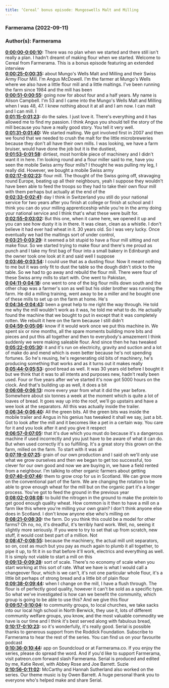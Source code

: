 ```yaml
---
title: ‘Cereal’ bonus episode: Mungoswells Malt and Milling
---
```

### Farmerama  (2022-09-11)  
### Author(s): Farmerama  

**[0:00:00-0:00:10](https://soundcloud.com/farmerama-radio/cereal-bonus-episode-mungoswells-malt-and-milling#t=0:00:00):**  There was no plan when we started and there still isn't really a plan. I hadn't dreamt  of making flour when we started.  Welcome to Cereal from Farmerama. This is a bonus episode featuring an extended interview  
**[0:00:25-0:00:35](https://soundcloud.com/farmerama-radio/cereal-bonus-episode-mungoswells-malt-and-milling#t=0:00:25):**  about Mungo's Wells Malt and Milling and their Swiss Army Flour Mill.  I'm Angus McDowell. I'm the farmer at Mungo's Wells where we also have a little flour mill  and a little maltings. I've been running the farm since 1984 and the mill has been  
**[0:00:51-0:00:55](https://soundcloud.com/farmerama-radio/cereal-bonus-episode-mungoswells-malt-and-milling#t=0:00:51):**  going now for about four and a half years.  My name is Alison Campbell. I'm 53 and I came into the Mungo's Wells Malt and Milling when  I was 48, 47. I knew nothing about it at all and I am now. I can malt and I can mill. I  
**[0:01:15-0:01:23](https://soundcloud.com/farmerama-radio/cereal-bonus-episode-mungoswells-malt-and-milling#t=0:01:15):**  do the sales. I just love it. There's everything and it has allowed me to find my passion.  I think Angus you should tell the story of the mill because you have a really good story.  You tell it very well.  
**[0:01:31-0:01:40](https://soundcloud.com/farmerama-radio/cereal-bonus-episode-mungoswells-malt-and-milling#t=0:01:31):**  We started malting. We got involved first in 2007 and then we found that we needed to  crush the malt for the little microbreweries because they don't all have their own mills.  I was looking, we have a farm bruiser, would have done the job but it is the dustiest,  
**[0:01:53-0:01:58](https://soundcloud.com/farmerama-radio/cereal-bonus-episode-mungoswells-malt-and-milling#t=0:01:53):**  dirtiest, most horrible piece of machinery and I didn't want it in here. I'm looking  round and a flour miller said to me, have you seen the mobile Swiss army flour mills?  I thought he was pulling my leg, I really did. However, we bought a mobile Swiss army  
**[0:02:17-0:02:23](https://soundcloud.com/farmerama-radio/cereal-bonus-episode-mungoswells-malt-and-milling#t=0:02:17):**  flour mill. The thought of the Swiss going off, stravaging round Europe, beating up  all their neighbours, yeah I suppose they wouldn't have been able to feed the troops  so they had to take their own flour mill with them perhaps but actually at the end of the  
**[0:02:33-0:02:41](https://soundcloud.com/farmerama-radio/cereal-bonus-episode-mungoswells-malt-and-milling#t=0:02:33):**  day I think in Switzerland you still do your national service for two years after you finish  at college or finish at school and I think you can do your milling apprenticeship while  you're in the army doing your national service and I think that's what these were built for.  
**[0:02:55-0:03:02](https://soundcloud.com/farmerama-radio/cereal-bonus-episode-mungoswells-malt-and-milling#t=0:02:55):**  But this one, when it came here, we opened it up and you can see how dusty it is in there.  It was clean, clean as a whistle. I don't believe it had ever had wheat in it. 30 years  old. So I was very lucky. Once eventually we had the maltings sort of under control,  
**[0:03:21-0:03:29](https://soundcloud.com/farmerama-radio/cereal-bonus-episode-mungoswells-malt-and-milling#t=0:03:21):**  it seemed a bit stupid to have a flour mill sitting and not make flour. So we started  trying to make flour and there's me proud as punch and I take my first bag of flour  into a small bakery in Edinburgh and the owner took one look at it and said well I suppose  
**[0:03:46-0:03:54](https://soundcloud.com/farmerama-radio/cereal-bonus-episode-mungoswells-malt-and-milling#t=0:03:46):**  I could use that as a dusting flour. Now it meant nothing to me but it was only fit to  dust the table so the dough didn't stick to the table. So we had to go away and rebuild  the flour mill. There were four of these Swiss army mills to start with. One went to Pakistan,  
**[0:04:11-0:04:18](https://soundcloud.com/farmerama-radio/cereal-bonus-episode-mungoswells-malt-and-milling#t=0:04:11):**  one went to one of the big flour mills down south and the other chap was a farmer's son  as well but his older brother was running the farm. He did a milling training, went  away to be a miller and he bought one of these mills to set up on the farm at home. He's  
**[0:04:34-0:04:43](https://soundcloud.com/farmerama-radio/cereal-bonus-episode-mungoswells-malt-and-milling#t=0:04:34):**  been a great help to me right the way through. He told me why the mill wouldn't work as  it was, he told me what to do. He actually found the machine that we bought to put in  except that it was completely rotten. We rebuilt it here on the farm because I still didn't  
**[0:04:59-0:05:06](https://soundcloud.com/farmerama-radio/cereal-bonus-episode-mungoswells-malt-and-milling#t=0:04:59):**  know if it would work once we put this machine in. We spent six or nine months, all the spare  moments building more bits and pieces and put this all together and then to everybody's  amazement I think suddenly we were making saleable flour. And since then he has tweaked  
**[0:05:22-0:05:30](https://soundcloud.com/farmerama-radio/cereal-bonus-episode-mungoswells-malt-and-milling#t=0:05:22):**  it and it's run on electricity, gravity and suction and a lot of make do and mend which  is even better because he's not spending fortunes. So he's reusing, he's regenerating  old bits of machinery, he's producing something that works and as it turns out it makes really  
**[0:05:44-0:05:53](https://soundcloud.com/farmerama-radio/cereal-bonus-episode-mungoswells-malt-and-milling#t=0:05:44):**  good bread as well. It was 30 years old before I bought it but we think that it was to all  intents and purposes new, hadn't really been used. Four or five years after we've started  it's now got 5000 hours on the clock. And that's building up as well, it does a bit  
**[0:06:08-0:06:13](https://soundcloud.com/farmerama-radio/cereal-bonus-episode-mungoswells-malt-and-milling#t=0:06:08):**  more every year from what it did the year before. Somewhere about six tonnes a week  at the moment which is quite a lot of loaves of bread. It goes way up into the roof, we'll  go upstairs and have a wee look at the separators. All this was actually inside the trailer.  
**[0:06:34-0:06:40](https://soundcloud.com/farmerama-radio/cereal-bonus-episode-mungoswells-malt-and-milling#t=0:06:34):**  All the green bits. All the green bits was inside the mobile trailer and Angus in his  genius has tweaked it shall we say, just a bit. Got to look after the mill and it becomes  like a pet in a certain way. You care for it and you look after it and you give it respect  
**[0:06:57-0:07:05](https://soundcloud.com/farmerama-radio/cereal-bonus-episode-mungoswells-malt-and-milling#t=0:06:57):**  that it's due which you must do because it's a dangerous machine if used incorrectly and  you just have to be aware of what it can do. But when used correctly it's so fulfilling.  It's a great story this grown on the farm, milled on the farm. To start with it was all  
**[0:07:19-0:07:25](https://soundcloud.com/farmerama-radio/cereal-bonus-episode-mungoswells-malt-and-milling#t=0:07:19):**  grain of our own production and I said oh we'll only use what we grow ourselves and  then we began to get too successful, too clever for our own good and now we are buying in,  we have a field rented from a neighbour. I'm talking to other organic farmers about getting  
**[0:07:40-0:07:46](https://soundcloud.com/farmerama-radio/cereal-bonus-episode-mungoswells-malt-and-milling#t=0:07:40):**  them to grow crop for us in Scotland. We can grow more on the conventional part of the  farm. We are changing the rotation to be able to grow enough wheat for the mill but on the  organic part it's a longer process. You've got to feed the ground in the previous year  
**[0:08:02-0:08:08](https://soundcloud.com/farmerama-radio/cereal-bonus-episode-mungoswells-malt-and-milling#t=0:08:02):**  to build the nitrogen in the ground to make the protein to get good enough quality wheat.  How common is it then to have a mill on a farm like this where you're milling your own  grain? I don't think anyone else does in Scotland. I don't know anyone else who's milling on  
**[0:08:21-0:08:30](https://soundcloud.com/farmerama-radio/cereal-bonus-episode-mungoswells-malt-and-milling#t=0:08:21):**  the farm. Do you think this could be a model for other farms? Oh no, no, it's dreadful,  it's terribly hard work. Well, no, seeing it slightly more seriously. If you were to  try to set that up from scratch, new stuff, it would cost best part of a million. Not  
**[0:08:47-0:08:55](https://soundcloud.com/farmerama-radio/cereal-bonus-episode-mungoswells-malt-and-milling#t=0:08:47):**  because the machinery, the actual mill unit separators, so on, cost as much but you pay  as much again to plumb it all together, to pipe it up, to fit it in so that before it'll  work, electrics and everything as well. It is simply not viable to start a mill on this  
**[0:09:13-0:09:28](https://soundcloud.com/farmerama-radio/cereal-bonus-episode-mungoswells-malt-and-milling#t=0:09:13):**  sort of scale. There's no economy of scale when you start working at this sort of rate.  What we have is what I would call a changeover flour, which is we can't, it's not one particular  whole flour, it's a little bit perhaps of strong bread and a little bit of plain flour  
**[0:09:38-0:09:44](https://soundcloud.com/farmerama-radio/cereal-bonus-episode-mungoswells-malt-and-milling#t=0:09:38):**  when I change on the mill, I have a flush through. The flour is of perfectly good quality,  however it can't be sold as a specific type. So what we've investigated is how can we  benefit the community, which group is going to be able to use this? And we give this flour  
**[0:09:57-0:10:04](https://soundcloud.com/farmerama-radio/cereal-bonus-episode-mungoswells-malt-and-milling#t=0:09:57):**  to community groups, to local churches, we take sacks into our local high school in North  Berwick, they use it, lots of different community welfare groups, you know, and the most valuable  commodity we have is our time and I think it's best served along with fabulous bread,  
**[0:10:17-0:10:23](https://soundcloud.com/farmerama-radio/cereal-bonus-episode-mungoswells-malt-and-milling#t=0:10:17):**  so it's wonderfully, it's really good.  Serial is possible thanks to generous support from the Roddick Foundation. Subscribe to  Farmerama to hear the rest of the series. You can find us on your favourite podcast  
**[0:10:36-0:10:44](https://soundcloud.com/farmerama-radio/cereal-bonus-episode-mungoswells-malt-and-milling#t=0:10:36):**  app on Soundcloud or at Farmerama.co. If you enjoy the series, please do spread the word.  And if you'd like to support Farmerama, visit patreon.com forward slash Farmerama.  Serial is produced and edited by me, Katie Revel, with Abbey Rose and Joe Barrett. Suzie  
**[0:10:56-0:11:02](https://soundcloud.com/farmerama-radio/cereal-bonus-episode-mungoswells-malt-and-milling#t=0:10:56):**  McCarthy and Hannah Sutherland also worked on the series. Our theme music is by Owen  Barrett. A huge personal thank you to everyone who's helped make and share Serial.  